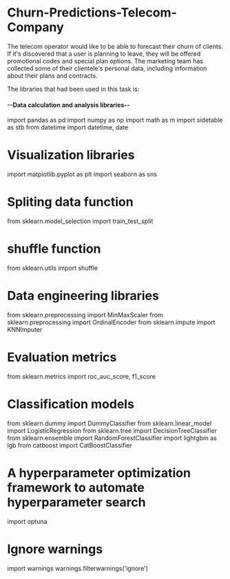 # Churn-Predictions-Telecom-Company
The telecom operator would like to be able to forecast their churn of clients. If it's discovered that a user is planning to leave, they will be offered promotional codes and special plan options. The marketing team has collected some of their clientele's personal data, including information about their plans and contracts.

The libraries that had been used in this task is:

#### --Data calculation and analysis libraries--
import pandas as pd
import numpy as np
import math as m
import sidetable as stb
from datetime import datetime, date

# Visualization libraries
import matplotlib.pyplot as plt
import seaborn as sns

# Spliting data function
from sklearn.model_selection import train_test_split

# shuffle function
from sklearn.utils import shuffle

# Data engineering libraries
from sklearn.preprocessing import MinMaxScaler
from sklearn.preprocessing import OrdinalEncoder
from sklearn.impute import KNNImputer

# Evaluation metrics 
from sklearn.metrics import roc_auc_score, f1_score

# Classification models
from sklearn.dummy import DummyClassifier
from sklearn.linear_model import LogisticRegression
from sklearn.tree import DecisionTreeClassifier
from sklearn.ensemble import RandomForestClassifier
import lightgbm as lgb
from catboost import CatBoostClassifier

# A hyperparameter optimization framework to automate hyperparameter search
import optuna

# Ignore warnings
import warnings
warnings.filterwarnings('ignore')

